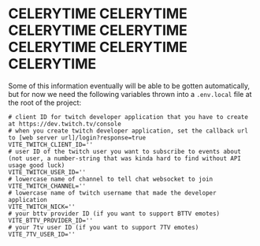 # CELERYTIME CELERYTIME CELERYTIME CELERYTIME CELERYTIME CELERYTIME CELERYTIME

Some of this information eventually will be able to be gotten automatically, but for now we need the following variables thrown into a `.env.local` file at the root of the project:

```
# client ID for twitch developer application that you have to create at https://dev.twitch.tv/console
# when you create twitch developer application, set the callback url to [web server url]/login?response=true
VITE_TWITCH_CLIENT_ID=''
# user ID of the twitch user you want to subscribe to events about (not user, a number-string that was kinda hard to find without API usage good luck)
VITE_TWITCH_USER_ID=''
# lowercase name of channel to tell chat websocket to join
VITE_TWITCH_CHANNEL=''
# lowercase name of twitch username that made the developer application
VITE_TWITCH_NICK=''
# your bttv provider ID (if you want to support BTTV emotes)
VITE_BTTV_PROVIDER_ID=''
# your 7tv user ID (if you want to support 7TV emotes)
VITE_7TV_USER_ID=''
```